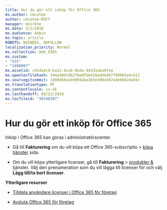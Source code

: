 ```yaml
---
title: Hur du gör ett inköp för Office 365
ms.author: cmcatee
author: cmcatee-MSFT
manager: mnirkhe
ms.date: 3/2/2018
ms.audience: Admin
ms.topic: article
ROBOTS: NOINDEX, NOFOLLOW
localization_priority: Normal
ms.collection: Adm_O365
ms.custom:
- "531"
- "1400007"
ms.assetid: c45da4c9-ba12-4ceb-8eda-94331a6a97e4
ms.openlocfilehash: 3d4a30dc8b27be8fbb428addb867f89965a4cb12
ms.sourcegitcommit: 1d98db8acb9959aba3b5e308a567ade6b62da56c
ms.translationtype: MT
ms.contentlocale: sv-SE
ms.lasthandoff: 08/22/2019
ms.locfileid: "36540307"
---
```

# <a name="how-to-make-an-office-365-purchase"></a>Hur du gör ett inköp för Office 365

Inköp i Office 365 kan göras i administratörscenter.
  
- Gå till **Fakturering** om du vill köpa ett Office 365-subscriptio \> [köpa tjänster](https://go.microsoft.com/fwlink/p/?linkid=868433) sida.

- Om du vill köpa ytterligare licenser, gå till **Fakturering** \> [produkter &](https://go.microsoft.com/fwlink/p/?linkid=842054) tjänster. Välj den prenumeration som du vill lägga till licenser för och välj **Lägg till/ta bort licenser**.
  
 **Ytterligare resurser**
  
- [Tilldela användare licenser i Office 365 för företag](https://docs.microsoft.com/office365/admin/subscriptions-and-billing/assign-licenses-to-users)

- [Avsluta Office 365 för företag](https://docs.microsoft.com/office365/admin/subscriptions-and-billing/cancel-your-subscription)